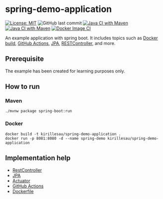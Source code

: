 # spring-demo-application

[![License: MIT](https://img.shields.io/badge/License-MIT-yellow.svg)](https://opensource.org/licenses/MIT)
![GitHub last commit](https://img.shields.io/github/last-commit/kirillesau/spring-demo-application)
[![Java CI with Maven](https://github.com/kirillesau/spring-demo-application/actions/workflows/build%20with%20maven.yml/badge.svg?branch=master)](https://github.com/kirillesau/spring-demo-application/actions/workflows/build%20with%20maven.yml)
[![Java CI with Maven](https://github.com/kirillesau/spring-demo-application/actions/workflows/build-with-self-hosted.yml/badge.svg?branch=master)](https://github.com/kirillesau/spring-demo-application/actions/workflows/build-with-self-hosted.yml)
[![Docker Image CI](https://github.com/kirillesau/spring-demo-application/actions/workflows/docker-image.yml/badge.svg?branch=master)](https://github.com/kirillesau/spring-demo-application/actions/workflows/docker-image.yml)

An example application with spring boot. It includes topics such
as [Docker build](Dockerfile), [GitHub Actions](.github/workflows),
[JPA](src/main/java/de/kirill/springdemoapplication/book/Book.java), [RESTController](src/main/java/de/kirill/springdemoapplication/DemoController.java),
and
more.

## Prerequisite

The example has been created for learning purposes only.

## How to run

### Maven

```shell
./mvnw package spring-boot:run
```

### Docker

```shell
docker build -t kirillesau/spring-demo-application .
docker run -p 8081:8080 -d --name spring-demo kirillesau/spring-demo-application
```

## Implementation help

- [RestController](docs/implementation/RestController.md)
- [JPA](docs/implementation/JPA.md)
- [Actuator](docs/implementation/Actuator.md)
- [GitHub Actions](docs/implementation/GitHubActions.md)
- [Dockerfile](docs/implementation/Dockerfile.md)
